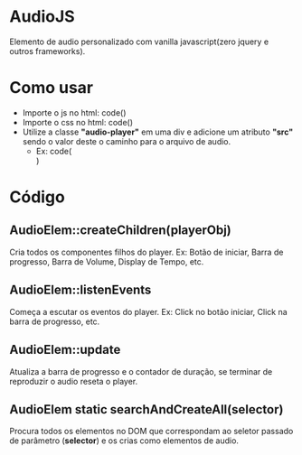 # AudioJS
Elemento de audio personalizado com vanilla javascript(zero jquery e outros frameworks).

# Como usar
* Importe o js no html: code(<script type="text/javascript" src="audio.js"></script>)  
* Importe o css no html: code(<link rel="stylesheet" type="text/css" href="style.css">)  
* Utilize a classe **"audio-player"** em uma div e adicione um atributo **"src"** sendo o valor deste o caminho para o arquivo de audio.
  * Ex: code(<div class="audio-player" src="teste.mp3"></div>)

# Código
## AudioElem::createChildren(playerObj) 
Cria todos os componentes filhos do player. Ex: Botão de iniciar, Barra de progresso, Barra de Volume, Display de Tempo, etc.  

## AudioElem::listenEvents  
Começa a escutar os eventos do player. Ex: Click no botão iniciar, Click na barra de progresso, etc.

## AudioElem::update
Atualiza a barra de progresso e o contador de duração, se terminar de reproduzir o audio reseta o player.

## AudioElem static searchAndCreateAll(selector)
Procura todos os elementos no DOM que correspondam ao seletor passado de parâmetro (**selector**) e os crias como elementos de audio.

